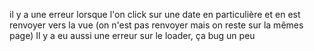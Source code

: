 il y a une erreur lorsque l'on click sur une date en particulière et en est renvoyer vers la vue (on n'est pas renvoyer mais on reste sur la mêmes page)
Il y a eu aussi une erreur sur le loader, ça bug un peu